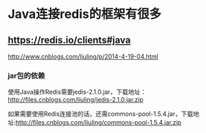

# Java连接redis的框架有很多 #
## https://redis.io/clients#java ##
http://www.cnblogs.com/liuling/p/2014-4-19-04.html
### jar包的依赖 ###
使用Java操作Redis需要jedis-2.1.0.jar，下载地址：http://files.cnblogs.com/liuling/jedis-2.1.0.jar.zip

如果需要使用Redis连接池的话，还需commons-pool-1.5.4.jar，下载地址:http://files.cnblogs.com/liuling/commons-pool-1.5.4.jar.zip




